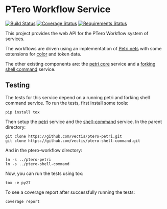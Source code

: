 # PTero Workflow Service
[![Build Status](https://travis-ci.org/vectis/ptero-workflow.svg?branch=master)](https://travis-ci.org/vectis/ptero-workflow)
[![Coverage Status](https://coveralls.io/repos/github/vectis/ptero-workflow/badge.svg?branch=master)](https://coveralls.io/github/vectis/ptero-workflow?branch=master)
[![Requirements Status](https://requires.io/github/davidlmorton/ptero-workflow/requirements.svg?branch=master)](https://requires.io/github/davidlmorton/ptero-workflow/requirements/?branch=master)


This project provides the web API for the PTero Workflow system of services.

The workflows are driven using an implementation of [Petri
nets](https://en.wikipedia.org/wiki/Petri_net) with some extensions for
[color](https://en.wikipedia.org/wiki/Coloured_Petri_net) and token data.

The other existing components are: the [petri
core](https://github.com/vectis/ptero-petri) service and a [forking shell
command](https://github.com/vectis/ptero-shell-command) service.


## Testing

The tests for this service depend on a running petri and forking shell command
service.  To run the tests, first install some tools:

    pip install tox

Then setup the [petri](https://github.com/vectis/ptero-petri) service and the
[shell-command](https://github.com/vectis/ptero-shell-command) service. In the
parent directory:

    git clone https://github.com/vectis/ptero-petri.git
    git clone https://github.com/vectis/ptero-shell-command.git

And in the ptero-workflow directory:

    ln -s ../ptero-petri
    ln -s ../ptero-shell-command

Now, you can run the tests using tox:

    tox -e py27

To see a coverage report after successfully running the tests:

    coverage report
